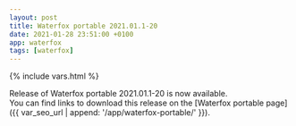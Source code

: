 ```yaml
---
layout: post
title: Waterfox portable 2021.01.1-20
date: 2021-01-28 23:51:00 +0100
app: waterfox
tags: [waterfox]
---
```

{% include vars.html %}

Release of Waterfox portable 2021.01.1-20 is now available.<br />
You can find links to download this release on the [Waterfox portable page]({{ var_seo_url | append: '/app/waterfox-portable/' }}).
